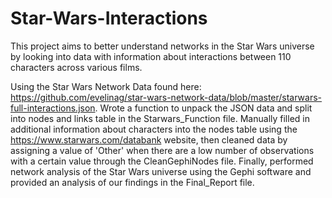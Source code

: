 # Star-Wars-Interactions
This project aims to better understand networks in the Star Wars universe by looking into data with information about interactions between 110 characters across various films.

Using the Star Wars Network Data found here: https://github.com/evelinag/star-wars-network-data/blob/master/starwars-full-interactions.json. Wrote a function to unpack the JSON data and split into nodes and links table in the Starwars_Function file. Manually filled in additional information about characters into the nodes table using the https://www.starwars.com/databank website, then cleaned data by assigning a value of 'Other' when there are a low number of observations with a certain value through the CleanGephiNodes file. Finally, performed network analysis of the Star Wars universe using the Gephi software and provided an analysis of our findings in the Final_Report file.
